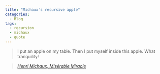 ```yaml
---
title: "Michaux's recursive apple"
categories:
  - Blog
tags:
  - recursion
  - michaux
  - quote
---
```


> I put an apple on my table. Then I put myself inside this apple. What tranquility!
  
> <cite><a href="https://ec56229aec51f1baff1d-185c3068e22352c56024573e929788ff.ssl.cf1.rackcdn.com/attachments/original/3/3/2/002621332.pdf"> Henri Michaux, Misérable Miracle</a></cite>
